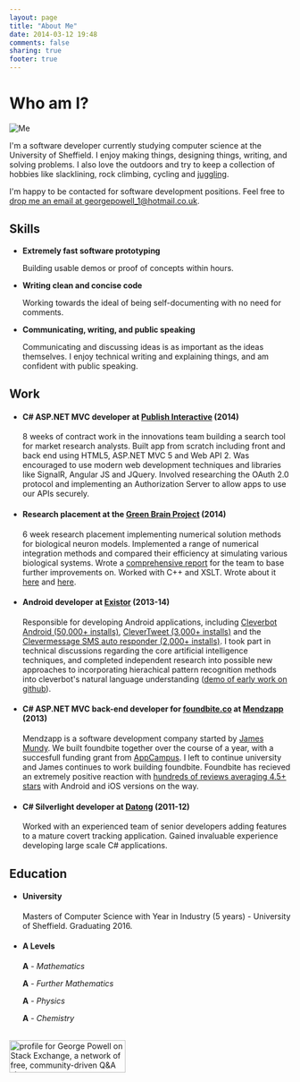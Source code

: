 ```yaml
---
layout: page
title: "About Me"
date: 2014-03-12 19:48
comments: false
sharing: true
footer: true
---
```



Who am I?
=========

![Me](/images/me.png)

I'm a software developer currently studying computer science at the University of Sheffield. I enjoy making things, designing things, writing, and solving problems. I also love the outdoors and try to keep a collection of hobbies like slacklining, rock climbing, cycling and [juggling](http://www.youtube.com/watch?v=3zJC3dYOOv4).

I'm happy to be contacted for software development positions. Feel free to [drop me an email at georgepowell_1@hotmail.co.uk](mailto:georgepowell_1@hotmail.co.uk).

## Skills

 - **Extremely fast software prototyping**

   Building usable demos or proof of concepts within hours.

 - **Writing clean and concise code**
   
   Working towards the ideal of being self-documenting with no need for comments.

 - **Communicating, writing, and public speaking**

   Communicating and discussing ideas is as important as the ideas themselves. I enjoy technical writing and explaining things, and am confident with public speaking.

## Work

 - #### **C# ASP.NET MVC developer at [Publish Interactive](http://www.publishinteractive.com/)** (2014)

   8 weeks of contract work in the innovations team building a search tool for market research analysts. Built app from scratch including front and back end using HTML5, ASP.NET MVC 5 and Web API 2. Was encouraged to use modern web development techniques and libraries like SignalR, Angular JS and JQuery. Involved researching the OAuth 2.0 protocol and implementing an Authorization Server to allow apps to use our APIs securely.

 - #### **Research placement at the [Green Brain Project](http://greenbrain.group.shef.ac.uk/)** (2014)

   6 week research placement implementing numerical solution methods for biological neuron models. Implemented a range of numerical integration methods and compared their efficiency at simulating various biological systems. Wrote a [comprehensive report](/docs/improving-simulation-methods.pdf) for the team to base further improvements on. Worked with C++ and XSLT. Wrote about it [here](/writing/i-for-one-welcome-our-new-insect-overlords/) and [here](/writing/numerical-methods-and-the-green-brain-project/).

 - #### **Android developer at [Existor](http://www.existor.com/)** (2013-14)
   
   Responsible for developing Android applications, including [Cleverbot Android (50,000+ installs)](https://play.google.com/store/apps/details?id=com.icogno.cleverbot), [CleverTweet (3,000+ installs)](https://play.google.com/store/apps/details?id=com.existor.Clevertweeter) and the [Clevermessage SMS auto responder (2,000+ installs)](https://play.google.com/store/apps/details?id=com.existor.clevermessageapp). I took part in technical discussions regarding the core artificial intelligence techniques, and completed independent research into possible new approaches to incorporating hierachical pattern recognition methods into cleverbot's natural language understanding ([demo of early work on github](https://github.com/georgepowell/markov_chain_visualisation)).
 
 - #### **C# ASP.NET MVC back-end developer for [foundbite.co](http://foundbite.co) at [Mendzapp](http://mendzapp.com/)** (2013)
   
   Mendzapp is a software development company started by [James Mundy](http://about.me/JamesMundy). We built foundbite together over the course of a year, with a succesfull funding grant from [AppCampus](http://www.appcampus.fi). I left to continue university and James continues to work building foundbite. Foundbite has recieved an extremely positive reaction with [hundreds of reviews averaging 4.5+ stars](http://www.windowsphone.com/en-us/store/app/foundbite/243343f7-36e4-454d-8bbd-b15d447037ab) with Android and iOS versions on the way.
 
 - #### **C# Silverlight developer at [Datong](http://www.datong.co.uk/)** (2011-12)
   
   Worked with an experienced team of senior developers adding features to a mature covert tracking application. Gained invaluable experience developing large scale C# applications.

## Education

 - #### University

   Masters of Computer Science with Year in Industry (5 years) - University of Sheffield. Graduating 2016.

 - #### **A Levels**

   **A** - *Mathematics*

   **A** - *Further Mathematics*

   **A** - *Physics*

   **A** - *Chemistry*

   
<br/>
<a href="http://stackexchange.com/users/55154/george-powell"><img src="http://stackexchange.com/users/flair/55154.png" width="208" height="58" alt="profile for George Powell on Stack Exchange, a network of free, community-driven Q&amp;A sites" title="profile for George Powell on Stack Exchange, a network of free, community-driven Q&amp;A sites" /></a>